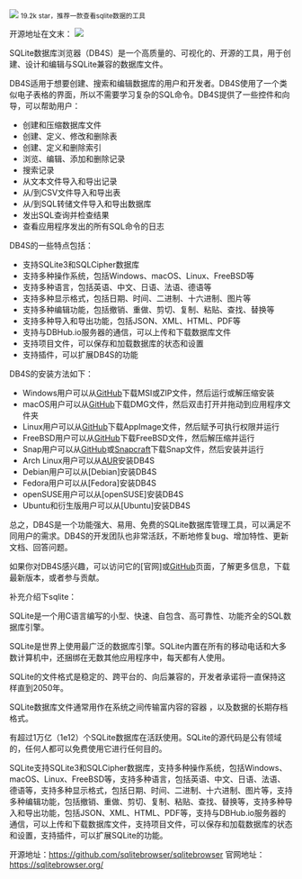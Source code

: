 <img src="/assets/image/240114-sqllite-1.png" style="max-width: 70%; height: auto;">
<small>19.2k star，推荐一款查看sqlite数据的工具</small>


开源地址在文末：
![](/assets/image/240114-sqllite-1.png)

SQLite数据库浏览器（DB4S）是一个高质量的、可视化的、开源的工具，用于创建、设计和编辑与SQLite兼容的数据库文件。

DB4S适用于想要创建、搜索和编辑数据库的用户和开发者。DB4S使用了一个类似电子表格的界面，所以不需要学习复杂的SQL命令。DB4S提供了一些控件和向导，可以帮助用户：

- 创建和压缩数据库文件
- 创建、定义、修改和删除表
- 创建、定义和删除索引
- 浏览、编辑、添加和删除记录
- 搜索记录
- 从文本文件导入和导出记录
- 从/到CSV文件导入和导出表
- 从/到SQL转储文件导入和导出数据库
- 发出SQL查询并检查结果
- 查看应用程序发出的所有SQL命令的日志

DB4S的一些特点包括：

- 支持SQLite3和SQLCipher数据库
- 支持多种操作系统，包括Windows、macOS、Linux、FreeBSD等
- 支持多种语言，包括英语、中文、日语、法语、德语等
- 支持多种显示格式，包括日期、时间、二进制、十六进制、图片等
- 支持多种编辑功能，包括撤销、重做、剪切、复制、粘贴、查找、替换等
- 支持多种导入和导出功能，包括JSON、XML、HTML、PDF等
- 支持与DBHub.io服务器的通信，可以上传和下载数据库文件
- 支持项目文件，可以保存和加载数据库的状态和设置
- 支持插件，可以扩展DB4S的功能

DB4S的安装方法如下：

- Windows用户可以从[GitHub](^1^)下载MSI或ZIP文件，然后运行或解压缩安装
- macOS用户可以从[GitHub](^1^)下载DMG文件，然后双击打开并拖动到应用程序文件夹
- Linux用户可以从[GitHub](^1^)下载AppImage文件，然后赋予可执行权限并运行
- FreeBSD用户可以从[GitHub](^1^)下载FreeBSD文件，然后解压缩并运行
- Snap用户可以从[GitHub](^1^)或[Snapcraft](^2^)下载Snap文件，然后安装并运行
- Arch Linux用户可以从[AUR](^3^)安装DB4S
- Debian用户可以从[Debian]安装DB4S
- Fedora用户可以从[Fedora]安装DB4S
- openSUSE用户可以从[openSUSE]安装DB4S
- Ubuntu和衍生版用户可以从[Ubuntu]安装DB4S

总之，DB4S是一个功能强大、易用、免费的SQLite数据库管理工具，可以满足不同用户的需求。DB4S的开发团队也非常活跃，不断地修复bug、增加特性、更新文档、回答问题。

如果你对DB4S感兴趣，可以访问它的[官网]或[GitHub](^1^)页面，了解更多信息，下载最新版本，或者参与贡献。

补充介绍下sqlite：

SQLite是一个用C语言编写的小型、快速、自包含、高可靠性、功能齐全的SQL数据库引擎。

SQLite是世界上使用最广泛的数据库引擎。SQLite内置在所有的移动电话和大多数计算机中，还捆绑在无数其他应用程序中，每天都有人使用。

SQLite的文件格式是稳定的、跨平台的、向后兼容的，开发者承诺将一直保持这样直到2050年。

SQLite数据库文件通常用作在系统之间传输富内容的容器 ，以及数据的长期存档格式。

有超过1万亿（1e12）个SQLite数据库在活跃使用。SQLite的源代码是公有领域的，任何人都可以免费使用它进行任何目的。

SQLite支持SQLite3和SQLCipher数据库，支持多种操作系统，包括Windows、macOS、Linux、FreeBSD等，支持多种语言，包括英语、中文、日语、法语、德语等，支持多种显示格式，包括日期、时间、二进制、十六进制、图片等，支持多种编辑功能，包括撤销、重做、剪切、复制、粘贴、查找、替换等，支持多种导入和导出功能，包括JSON、XML、HTML、PDF等，支持与DBHub.io服务器的通信，可以上传和下载数据库文件，支持项目文件，可以保存和加载数据库的状态和设置，支持插件，可以扩展SQLite的功能。




开源地址：https://github.com/sqlitebrowser/sqlitebrowser
官网地址：https://sqlitebrowser.org/
